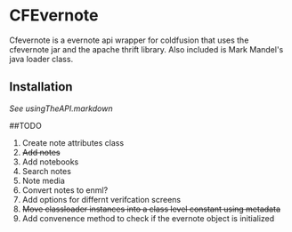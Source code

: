 # CFEvernote

Cfevernote is a evernote api wrapper for coldfusion that uses the cfevernote jar and the apache thrift library.  Also included is Mark Mandel's java loader class.

## Installation
_See usingTheAPI.markdown_

##TODO
1. Create note attributes class	
2. <strike>Add notes</strike>
3. Add notebooks
4. Search notes
5. Note media
6. Convert notes to enml?
7. Add options for differnt verifcation screens
8. <strike>Move classloader instances into a class level constant using metadata</strike>
9. Add convenence method to check if the evernote object is initialized